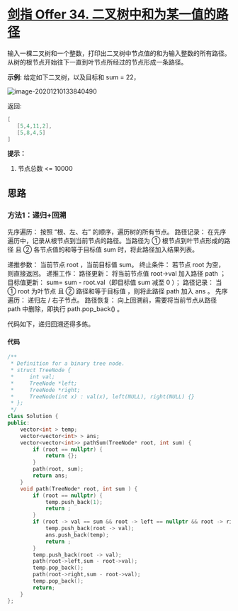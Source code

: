 # [剑指 Offer 34. 二叉树中和为某一值的路径](https://leetcode-cn.com/problems/er-cha-shu-zhong-he-wei-mou-yi-zhi-de-lu-jing-lcof/)

输入一棵二叉树和一个整数，打印出二叉树中节点值的和为输入整数的所有路径。从树的根节点开始往下一直到叶节点所经过的节点形成一条路径。



**示例:**
给定如下二叉树，以及目标和 sum = 22，



![image-20201210133840490](https://gitee.com/long_kejie/image/raw/master/image-20201210133840490.png)

返回:

```c++
[
   [5,4,11,2],
   [5,8,4,5]
]
```

**提示：**

1. 节点总数 <= 10000



## 思路

### 方法1：递归+回溯

先序遍历： 按照 “根、左、右” 的顺序，遍历树的所有节点。
路径记录： 在先序遍历中，记录从根节点到当前节点的路径。当路径为 ① 根节点到叶节点形成的路径 且 ② 各节点值的和等于目标值 sum 时，将此路径加入结果列表。

递推参数： 当前节点 root ，当前目标值 sum。
终止条件： 若节点 root 为空，则直接返回。
递推工作：
路径更新： 将当前节点值 root->val 加入路径 path ；
目标值更新： sum= sum - root.val（即目标值 sum 减至 0 ）；
路径记录： 当 ① root 为叶节点 且 ② 路径和等于目标值 ，则将此路径 path 加入 ans 。
先序遍历： 递归左 / 右子节点。
路径恢复： 向上回溯前，需要将当前节点从路径 path 中删除，即执行 path.pop_back() 。

代码如下，递归回溯还得多练。

#### 代码

```cpp
/**
 * Definition for a binary tree node.
 * struct TreeNode {
 *     int val;
 *     TreeNode *left;
 *     TreeNode *right;
 *     TreeNode(int x) : val(x), left(NULL), right(NULL) {}
 * };
 */
class Solution {
public:
    vector<int > temp;
    vector<vector<int> > ans;
    vector<vector<int>> pathSum(TreeNode* root, int sum) {
        if (root == nullptr) {
            return {};
        }
        path(root, sum);
        return ans;
    }
    void path(TreeNode* root, int sum ) {
        if (root == nullptr) {
            temp.push_back(1);
            return ;
        }
        if (root -> val == sum && root -> left == nullptr && root -> right == nullptr) {
            temp.push_back(root -> val);
            ans.push_back(temp);
            return ;
        }
        temp.push_back(root -> val);
        path(root->left,sum - root->val);
        temp.pop_back();
        path(root->right,sum - root->val);
        temp.pop_back();
        return;
    }
};
```

